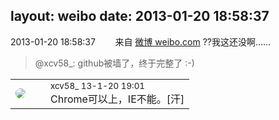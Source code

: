 layout: weibo
date: 2013-01-20 18:58:37
---
<meta name="referrer" content="no-referrer" />

2013-01-20 18:58:37  &nbsp;&nbsp;&nbsp;&nbsp;&nbsp;&nbsp; 来自 <a href="http://weibo.com/" rel="nofollow">微博 weibo.com</a>
??我这还没啊……
>  @xcv58_: github被墙了，终于完整了 :-) ​​​

<table style="width: 100%;">
  <tr>
    <td style="width: 40px;"><img style="border-radius:50%" src="https://tva3.sinaimg.cn/crop.0.0.1242.1242.50/801f7e9ajw8f3peekcgoqj20yi0yidg9.jpg?KID=imgbed,tva&Expires=1624463415&ssig=5NBYk9xqGb"></td>
    <td colspan="2"><small>xcv58_ 13-1-20 19:01</small><br/>Chrome可以上，IE不能。[汗]</td>
  </tr>
</table>
